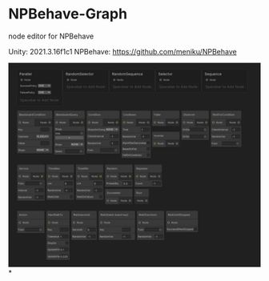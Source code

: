# NPBehave-Graph
node editor for NPBehave

Unity: 2021.3.16f1c1
NPBehave: https://github.com/meniku/NPBehave

![All Node ](https://github.com/CDluoqi/NPBehave-Graph/blob/main/all_node.png)*